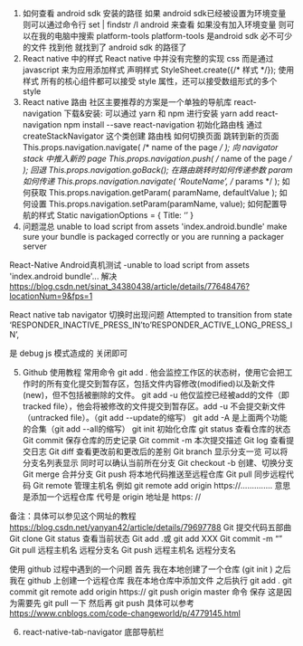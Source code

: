 1. 如何查看  android sdk 安装的路径
如果 android sdk已经被设置为环境变量 则可以通过命令行 set | findstr /I android 来查看
如果没有加入环境变量 则可以在我的电脑中搜索  platform-tools platform-tools 是android sdk 必不可少的文件 找到他 就找到了 android sdk 的路径了
2. React native 中的样式
React native 中并没有完整的实现 css 而是通过 javascript 来为应用添加样式
声明样式
StyleSheet.create({/* 样式 */});
使用样式
所有的核心组件都可以接受 style 属性，还可以接受数组形式的多个 style
3. React native 路由
社区主要推荐的方案是一个单独的导航库 react-navigation
下载&安装: 可以通过  yarn 和 npm 进行安装
yarn add react-navigation
npm install --save react-navigation
初始化路由栈
通过 createStackNavigator 这个类创建 路由栈
如何切换页面
跳转到新的页面
This.props.navigation.navigate( /* name of the page */ );
向  navigator stack 中推入新的 page
This.props.navigation.push( /* name of the page */ );
回退
This.props.navigation.goBack();
在路由跳转时如何传递参数 param
如何传递
This.props.navigation.navigate( ‘RouteName’, /* params */ );
如何获取
This.props.navigation.getParam( paramName, defaultValue );
如何设置
This.props.navigation.setParam(paramName, value);
如何配置导航的样式
 Static navigationOptions = {
Title: ‘’
}
4. 问题混总
unable to load script from assets 'index.android.bundle' make sure your bundle is packaged correctly or you are running a packager server

React-Native Android真机测试 -unable to load script from assets 'index.android bundle'...
解决 https://blog.csdn.net/sinat_34380438/article/details/77648476?locationNum=9&fps=1




React native tab navigator 切换时出现问题
Attempted to transition from state ‘RESPONDER_INACTIVE_PRESS_IN’to’RESPONDER_ACTIVE_LONG_PRESS_IN’,

是 debug js 模式造成的 关闭即可



5. Github 使用教程
常用命令
git add .
他会监控工作区的状态树，使用它会把工作时的所有变化提交到暂存区，包括文件内容修改(modified)以及新文件(new)，但不包括被删除的文件。
git add -u
他仅监控已经被add的文件（即tracked file），他会将被修改的文件提交到暂存区。add -u 不会提交新文件（untracked file）。（git add --update的缩写）
git add -A
是上面两个功能的合集（git add --all的缩写）
git init
初始化仓库
git status
查看仓库的状态
Git commit
保存仓库的历史记录
Git commit -m
本次提交描述
Git log
查看提交日志
Git diff
查看更改前和更改后的差别
Git branch
显示分支一览 可以将分支名列表显示 同时可以确认当前所在分支
Git checkout -b
创建、切换分支
Git merge
合并分支
Git push
将本地代码推送至远程仓库
Git pull
同步远程代码
Git remote
管理主机名
例如 git remote add origin https://..............
意思是添加一个远程仓库 代号是 origin 地址是 https: //


备注：具体可以参见这个网址的教程
https://blog.csdn.net/yanyan42/article/details/79697788
Git 提交代码五部曲
Git clone
Git status 查看当前状态
Git add .或 git add XXX
Git commit -m “”
Git pull 远程主机名 远程分支名
Git push 远程主机名 远程分支名

使用 github 过程中遇到的一个问题
首先 我在本地创建了一个仓库 (git init ) 之后我在 github 上创建一个远程仓库 我在本地仓库中添加文件 之后执行 git add .  git commit  git remote add origin https://  git push origin master 命令 保存
这是因为需要先 git pull 一下 然后再 git push 具体可以参考 https://www.cnblogs.com/code-changeworld/p/4779145.html

6. react-native-tab-navigator
底部导航栏




